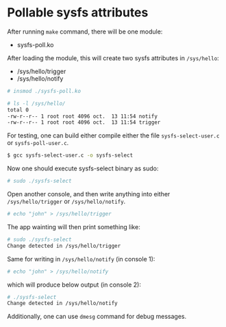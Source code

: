 # Pollable sysfs attributes

After running `make` command, there will be one module:

* sysfs-poll.ko

After loading the module, this will create two sysfs attributes in `/sys/hello`:

* /sys/hello/trigger
* /sys/hello/notify

```bash
# insmod ./sysfs-poll.ko

# ls -l /sys/hello/
total 0
-rw-r--r-- 1 root root 4096 oct.  13 11:54 notify
-rw-r--r-- 1 root root 4096 oct.  13 11:54 trigger
```

For testing, one can build either compile either the file `sysfs-select-user.c`
or `sysfs-poll-user.c`.

```bash
$ gcc sysfs-select-user.c -o sysfs-select
```
Now one should execute sysfs-select binary as sudo:

```bash
# sudo ./sysfs-select 
```

Open another console, and then write anything into either `/sys/hello/trigger`
or `/sys/hello/notify`.

```bash
# echo "john" > /sys/hello/trigger
```
The app wainting will then print something like:

```bash
# sudo ./sysfs-select 
Change detected in /sys/hello/trigger
```
Same for writing in `/sys/hello/notify` (in console 1):

```bash
# echo "john" > /sys/hello/notify
```
which will produce below output (in console 2):

```bash
# ./sysfs-select 
Change detected in /sys/hello/notify
```

Additionally, one can use `dmesg` command for debug messages.
